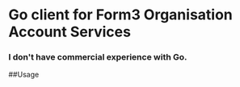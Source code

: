 # Go client for Form3 Organisation Account Services

### I don't have commercial experience with Go.

##Usage

